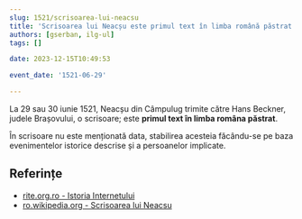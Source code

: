 ```yaml
---
slug: 1521/scrisoarea-lui-neacsu
title: 'Scrisoarea lui Neacșu este primul text în limba română păstrat'
authors: [gserban, ilg-ul]
tags: []

date: 2023-12-15T10:49:53

event_date: '1521-06-29'

---
```


La 29 sau 30 iunie 1521, Neacșu din Câmpulug trimite către Hans Beckner,
judele Brașovului, o scrisoare; este **primul text în limba româna păstrat**.

<!-- truncate -->

În scrisoare nu este menționată data, stabilirea acesteia făcându-se pe
baza evenimentelor istorice descrise și a persoanelor implicate.

## Referințe

- [rite.org.ro - Istoria Internetului](https://rite.org.ro/istoria-internetului/)
- [ro.wikipedia.org - Scrisoarea lui Neacsu](https://ro.wikipedia.org/wiki/Scrisoarea_lui_Neacșu)
